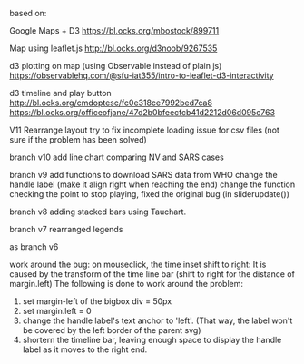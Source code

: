 based on:

Google Maps + D3
https://bl.ocks.org/mbostock/899711

Map using leaflet.js
http://bl.ocks.org/d3noob/9267535

d3 plotting on map (using Observable instead of plain js)
https://observablehq.com/@sfu-iat355/intro-to-leaflet-d3-interactivity

d3 timeline and play button
http://bl.ocks.org/cmdoptesc/fc0e318ce7992bed7ca8
https://bl.ocks.org/officeofjane/47d2b0bfeecfcb41d2212d06d095c763

V11
Rearrange layout
try to fix incomplete loading issue for csv files (not sure if the problem has been solved)

branch v10
add line chart comparing NV and SARS cases

branch v9
add functions to download SARS data from WHO
change the handle label (make it align right when reaching the end)
change the function checking the point to stop playing, fixed the original bug (in sliderupdate())

branch v8
adding stacked bars using Tauchart.

branch v7
rearranged legends

as branch v6

work around the bug: on mouseclick, the time inset shift to right:
It is caused by the transform of the time line bar (shift to right for the distance of margin.left)
The following is done to work around the problem:
1. set margin-left of the bigbox div =  50px
2. set margin.left = 0
3. change the handle label's text anchor to 'left'. (That way, the label won't be covered by the left border of the parent svg)
4. shortern the timeline bar, leaving enough space to display the handle label as it moves to the right end.



